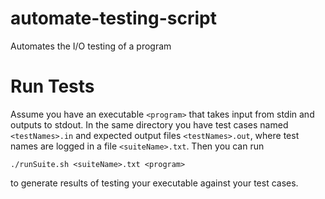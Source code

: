 # automate-testing-script
Automates the I/O testing of a program
# Run Tests
Assume you have an executable `<program>` that takes input from stdin and outputs to stdout. In the same directory you have test cases named `<testNames>.in` and expected output files `<testNames>.out`, where test names are logged in a file `<suiteName>.txt`. Then you can run 
```shell
./runSuite.sh <suiteName>.txt <program>
```
to generate results of testing your executable against your test cases.
